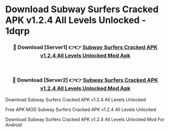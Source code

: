 # Download Subway Surfers Cracked APK v1.2.4 All Levels Unlocked - 1dqrp



<div align="center">
<h3>🔴 Download [Server1] 👉👉 <a href="https://momento.my/?title=Subway_Surfers_Cracked_APK_v1.2.4_All_Levels_Unlocked">Subway Surfers Cracked APK v1.2.4 All Levels Unlocked Mod Apk</a></h3><br>

<h3>🔴 Download [Server2] 👉👉 <a href="https://momento.my/?title=Subway_Surfers_Cracked_APK_v1.2.4_All_Levels_Unlocked">Subway Surfers Cracked APK v1.2.4 All Levels Unlocked Mod Apk</a></h3>
</div>



Download Subway Surfers Cracked APK v1.2.4 All Levels Unlocked 

Free APK MOD Subway Surfers Cracked APK v1.2.4 All Levels Unlocked 

Download Subway Surfers Cracked APK v1.2.4 All Levels Unlocked Mod For Android
